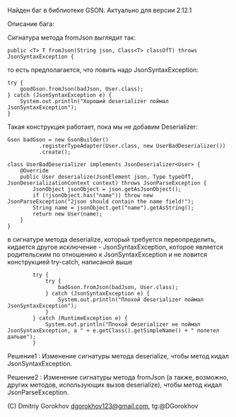 Найден баг в библиотеке GSON. Актуально для версии 2.12.1

Описание бага:

Сигнатура метода fromJson выглядит так:
```
public <T> T fromJson(String json, Class<T> classOfT) throws JsonSyntaxException {
```

то есть предполагается, что ловить надо JsonSyntaxException:
```
try {
    goodGson.fromJson(badJson, User.class);
} catch (JsonSyntaxException e) {
    System.out.println("Хороший deserializer поймал JsonSyntaxException");
}
```
Такая конструкция работает, пока мы не добавим Deserializer:
```
Gson badGson = new GsonBuilder()
          .registerTypeAdapter(User.class, new UserBadDeserializer())
          .create();

class UserBadDeserializer implements JsonDeserializer<User> {
    @Override
    public User deserialize(JsonElement json, Type typeOfT, JsonDeserializationContext context) throws JsonParseException {
        JsonObject jsonObject = json.getAsJsonObject();
        if (!jsonObject.has("name")) throw new JsonParseException("2json should contain the name field!");
        String name = jsonObject.get("name").getAsString();
        return new User(name);
    }
}
```
в сигнатуре метода deserialize, который требуется переопределить, кидается 
другое исключение - JsonSyntaxException, которое является родительским по
отношению к JsonSyntaxException и не ловится конструкцией try-catch, написаной выше
```пример из кода:
        try {
            try {
                badGson.fromJson(badJson, User.class);
            } catch (JsonSyntaxException e) {
                System.out.println("Плохой deserializer поймал JsonSyntaxException");
            }
        } catch (RuntimeException e) {
            System.out.println("Плохой deserializer не поймал JsonSyntaxException, а " + e.getClass().getSimpleName() + " полетел дальше");
        }
```
Решение1 : Изменение сигнатуры метода deserialize, чтобы метод кидал 
JsonSyntaxException.

Решение2 : Изменение сигнатуры метода fromJson (а также, возможно, других методов,
использующих вызов deserialize), чтобы метод кидал JsonParseException.

(С) Dmitriy Gorokhov dgorokhov123@gmail.com, tg:@DGorokhov
